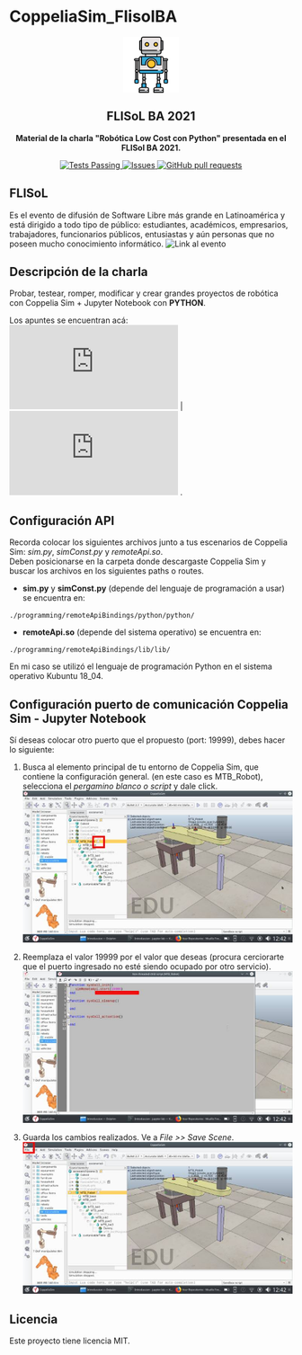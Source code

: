 # CoppeliaSim_FlisolBA

<p align="center">
 <img width="100px" src="https://github.com/cabustillo13/CoppeliaSim_FlisolBA/blob/main/Recursos/robot.svg" align="center" alt="FLISoL BA" />
 <h2 align="center">FLISoL BA 2021</h2>
 <p align="center"><b>Material de la charla "Robótica Low Cost con Python" presentada en el FLISol BA 2021.</b></p>

</p>
  <p align="center">
    <a href="https://github.com/cabustillo13/CoppeliaSim_FlisolBA/actions/new">
      <img alt="Tests Passing" src="https://github.com/anuraghazra/github-readme-stats/workflows/Test/badge.svg" />
    </a>
        <a href="https://github.com/cabustillo13/CoppeliaSim_FlisolBA/issues">
      <img alt="Issues" src="https://img.shields.io/github/issues/cabustillo13/CoppeliaSim_FlisolBA?color=0088ff" />
    </a>
    <a href="https://github.com/cabustillo13/CoppeliaSim_FlisolBA/pulls">
      <img alt="GitHub pull requests" src="https://img.shields.io/github/issues-pr/cabustillo13/CoppeliaSim_FlisolBA?color=0088ff" />
    </a>
    <br />
</p>

## FLISoL
Es el evento de difusión de Software Libre más grande en Latinoamérica y está dirigido a todo tipo de público: estudiantes, académicos, empresarios, trabajadores, funcionarios públicos, entusiastas y aún personas que no poseen mucho conocimiento informático. 
![Link al evento](https://eventol.flisol.org.ar/events/flisol-ba/)

## Descripción de la charla
Probar, testear, romper, modificar y crear grandes proyectos de robótica con Coppelia Sim + Jupyter Notebook con **PYTHON**.

Los apuntes se encuentran acá: ![PDF](https://github.com/cabustillo13/CoppeliaSim_FlisolBA/blob/main/Recursos/FLISol_BA_2021.pdf) | ![Diapositivas](https://github.com/cabustillo13/CoppeliaSim_FlisolBA/blob/main/Recursos/FLISol_BA_2021.odp) .

## Configuración API 
Recorda colocar los siguientes archivos junto a tus escenarios de Coppelia Sim: *sim.py*, *simConst.py* y *remoteApi.so*. 
<br>Deben posicionarse en la carpeta donde descargaste Coppelia Sim y buscar los archivos en los siguientes paths o routes.

- **sim.py** y **simConst.py** (depende del lenguaje de programación a usar) se encuentra en: 
```
./programming/remoteApiBindings/python/python/
```

- **remoteApi.so** (depende del sistema operativo) se encuentra en: 
```
./programming/remoteApiBindings/lib/lib/
```

En mi caso se utilizó el lenguaje de programación Python en el sistema operativo Kubuntu 18_04.

## Configuración puerto de comunicación Coppelia Sim - Jupyter Notebook
Sí deseas colocar otro puerto que el propuesto (port: 19999), debes hacer lo siguiente:

1) Busca al elemento principal de tu entorno de Coppelia Sim, que contiene la configuración general.
(en este caso es MTB_Robot), selecciona el *pergamino blanco o script* y dale click.<br>
![configPort0](https://github.com/cabustillo13/CoppeliaSim_FlisolBA/blob/main/Recursos/configPort.jpg)

2) Reemplaza el valor 19999 por el valor que deseas (procura cerciorarte que el puerto ingresado no esté siendo ocupado por otro servicio).<br>
![configPort1](https://github.com/cabustillo13/CoppeliaSim_FlisolBA/blob/main/Recursos/configPort2.jpg)

3) Guarda los cambios realizados. Ve a *File >> Save Scene*.<br>
![configPort2](https://github.com/cabustillo13/CoppeliaSim_FlisolBA/blob/main/Recursos/configPort1.jpg)

## Licencia
Este proyecto tiene licencia MIT.
